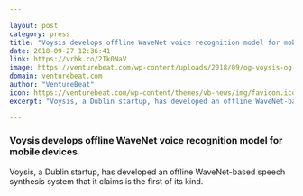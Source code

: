 ```yaml
---

layout: post
category: press
title: "Voysis develops offline WaveNet voice recognition model for mobile devices"
date: 2018-09-27 12:36:41
link: https://vrhk.co/2Ik0NaV
image: https://venturebeat.com/wp-content/uploads/2018/09/og-voysis-og-image.png?fit=1200%2C630&strip=all
domain: venturebeat.com
author: "VentureBeat"
icon: https://venturebeat.com/wp-content/themes/vb-news/img/favicon.ico
excerpt: "Voysis, a Dublin startup, has developed an offline WaveNet-based speech synthesis system that it claims is the first of its kind."

---
```


### Voysis develops offline WaveNet voice recognition model for mobile devices

Voysis, a Dublin startup, has developed an offline WaveNet-based speech synthesis system that it claims is the first of its kind.